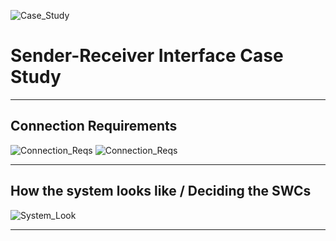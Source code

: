 
![Case_Study](https://drive.google.com/uc?export=view&id=1X9oMKWpkZ_tcsbYNB5ofGQzcDVerfas8)

# Sender-Receiver Interface Case Study

---

## Connection Requirements

![Connection_Reqs](https://drive.google.com/uc?export=view&id=1Sk-wcGEpsTFdyCTeCPYXF7BIRdLhQm04)
![Connection_Reqs](https://drive.google.com/uc?export=view&id=1grCFloqlVHUtF29LyYHciAs8own-GuTv)

---

## How the system looks like / Deciding the SWCs

![System_Look](https://drive.google.com/uc?export=view&id=14sdYgbSzoJBt4f0Q5B02rSzFb0Zw9SRY)

---
